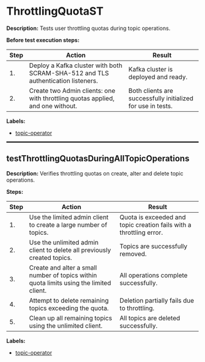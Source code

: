 # ThrottlingQuotaST

**Description:** Tests user throttling quotas during topic operations.

**Before test execution steps:**

| Step | Action | Result |
| - | - | - |
| 1. | Deploy a Kafka cluster with both SCRAM-SHA-512 and TLS authentication listeners. | Kafka cluster is deployed and ready. |
| 2. | Create two Admin clients: one with throttling quotas applied, and one without. | Both clients are successfully initialized for use in tests. |

**Labels:**

* [topic-operator](labels/topic-operator.md)

<hr style="border:1px solid">

## testThrottlingQuotasDuringAllTopicOperations

**Description:** Verifies throttling quotas on create, alter and delete topic operations.

**Steps:**

| Step | Action | Result |
| - | - | - |
| 1. | Use the limited admin client to create a large number of topics. | Quota is exceeded and topic creation fails with a throttling error. |
| 2. | Use the unlimited admin client to delete all previously created topics. | Topics are successfully removed. |
| 3. | Create and alter a small number of topics within quota limits using the limited client. | All operations complete successfully. |
| 4. | Attempt to delete remaining topics exceeding the quota. | Deletion partially fails due to throttling. |
| 5. | Clean up all remaining topics using the unlimited client. | All topics are deleted successfully. |

**Labels:**

* [topic-operator](labels/topic-operator.md)

